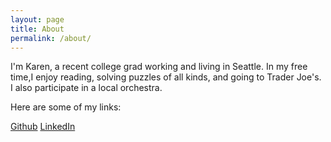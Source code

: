 ```yaml
---
layout: page
title: About
permalink: /about/
---
```


I'm Karen, a recent college grad working and living in Seattle. In my free time,I enjoy reading, solving puzzles of all kinds, and going to Trader Joe's. I also participate in a local orchestra. 




Here are some of my links:

[Github](https://github.com/kzellers)
[LinkedIn](https://www.linkedin.com/in/karenzellers)

